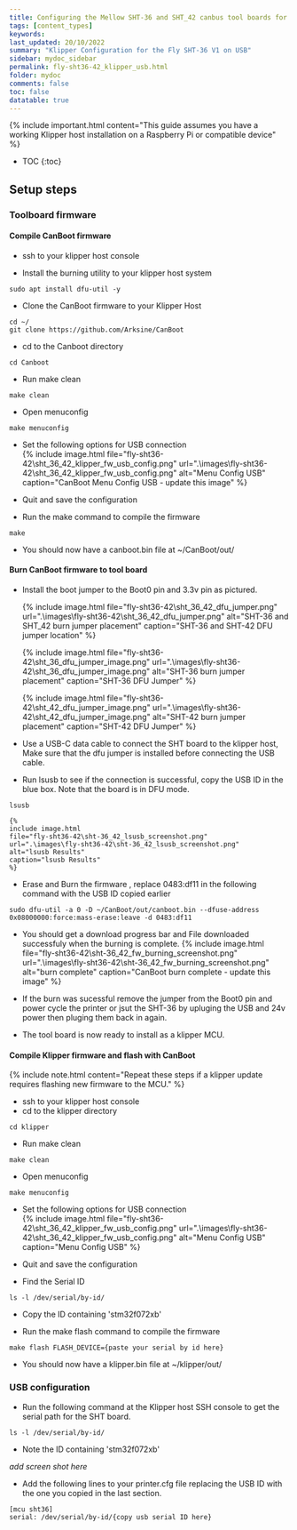 ```yaml
---
title: Configuring the Mellow SHT-36 and SHT_42 canbus tool boards for Klipper on USB
tags: [content_types]
keywords: 
last_updated: 20/10/2022
summary: "Klipper Configuration for the Fly SHT-36 V1 on USB"
sidebar: mydoc_sidebar
permalink: fly-sht36-42_klipper_usb.html
folder: mydoc
comments: false
toc: false
datatable: true
---
```


{% include important.html content="This guide assumes you have a working Klipper host installation on a Raspberry Pi or compatible device" %}


* TOC
{:toc}

## Setup steps

### Toolboard firmware

#### Compile CanBoot firmware   

- ssh to your klipper host console

- Install the burning utility to your klipper host system
```
sudo apt install dfu-util -y
```

- Clone the CanBoot firmware to your Klipper Host
```
cd ~/
git clone https://github.com/Arksine/CanBoot
```

- cd to the Canboot directory
```
cd Canboot
```
- Run make clean
```
make clean
```
- Open menuconfig
```
make menuconfig
```
- Set the following options for USB connection     
    {% 
    include image.html 
    file="fly-sht36-42\sht_36_42_klipper_fw_usb_config.png"
    url=".\images\fly-sht36-42\sht_36_42_klipper_fw_usb_config.png" 
    alt="Menu Config USB"
    caption="CanBoot Menu Config USB - update this image" 
    %}

- Quit and save the configuration

- Run the make command to compile the firmware
```
make
```
- You should now have a canboot.bin file at ~/CanBoot/out/

#### Burn CanBoot firmware to tool board

- Install the boot jumper to the Boot0 pin and 3.3v pin as pictured. 

    {% 
    include image.html 
    file="fly-sht36-42\sht_36_42_dfu_jumper.png"
    url=".\images\fly-sht36-42\sht_36_42_dfu_jumper.png" 
    alt="SHT-36 and SHT_42 burn jumper placement"
    caption="SHT-36 and SHT-42 DFU jumper location" 
    %}
 

    {% 
    include image.html 
    file="fly-sht36-42\sht_36_dfu_jumper_image.png" 
    url=".\images\fly-sht36-42\sht_36_dfu_jumper_image.png"
    alt="SHT-36 burn jumper placement"
    caption="SHT-36 DFU Jumper" 
    %}

    {% 
    include image.html 
    file="fly-sht36-42\sht_42_dfu_jumper_image.png" 
    url=".\images\fly-sht36-42\sht_42_dfu_jumper_image.png"
    alt="SHT-42 burn jumper placement"
    caption="SHT-42 DFU Jumper" 
    %}


- Use a USB-C data cable to connect the SHT board to the klipper host, Make sure that the dfu jumper is installed before connecting the USB cable.      
- Run lsusb to see if the connection is successful, copy the USB ID in the blue box. Note that the board is in DFU mode. 
```
lsusb
```
    {% 
    include image.html 
    file="fly-sht36-42\sht-36_42_lsusb_screenshot.png" 
    url=".\images\fly-sht36-42\sht-36_42_lsusb_screenshot.png"
    alt="lsusb Results"
    caption="lsusb Results" 
    %}

- Erase and Burn the firmware , replace 0483:df11 in the following command with the USB ID copied earlier
```
sudo dfu-util -a 0 -D ~/CanBoot/out/canboot.bin --dfuse-address 0x08000000:force:mass-erase:leave -d 0483:df11
```

- You should get a download progress bar and File downloaded successfuly when the burning is complete. 
    {% 
    include image.html 
    file="fly-sht36-42\sht-36_42_fw_burning_screenshot.png" 
    url=".\images\fly-sht36-42\sht-36_42_fw_burning_screenshot.png"
    alt="burn complete"
    caption="CanBoot burn complete - update this image" 
    %}

- If the burn was sucessful remove the jumper from the Boot0 pin and power cycle the printer or jsut the SHT-36 by upluging the USB and 24v power then pluging them back in again. 
- The tool board is now ready to install as a klipper MCU. 
 

#### Compile Klipper firmware and flash with CanBoot  
{% include note.html content="Repeat these steps if a klipper update requires flashing new firmware to the MCU." %}

- ssh to your klipper host console
- cd to the klipper directory
```
cd klipper
```
- Run make clean
```
make clean
```
- Open menuconfig
```
make menuconfig
```
- Set the following options for USB connection     
    {% 
    include image.html 
    file="fly-sht36-42\sht_36_42_klipper_fw_usb_config.png"
    url=".\images\fly-sht36-42\sht_36_42_klipper_fw_usb_config.png" 
    alt="Menu Config USB"
    caption="Menu Config USB" 
    %}

- Quit and save the configuration

- Find the Serial ID
```
ls -l /dev/serial/by-id/
```
- Copy the ID containing 'stm32f072xb'

- Run the make flash command to compile the firmware
```
make flash FLASH_DEVICE={paste your serial by id here}
```
- You should now have a klipper.bin file at ~/klipper/out/


### USB configuration
- Run the following command at the Klipper host SSH console to get the serial path for the SHT board.

```
ls -l /dev/serial/by-id/
```
- Note the ID containing 'stm32f072xb'

*add screen shot here*

- Add the following lines to your printer.cfg file replacing the USB ID with the one you copied in the last section. 
```
[mcu sht36]
serial: /dev/serial/by-id/{copy usb serial ID here}
```

